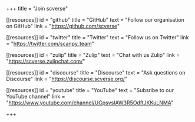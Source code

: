 +++
title = "Join scverse"

[[resources]]
	id = "github"
	title = "GitHub"
	text = "Follow our organisation on GitHub"
	link = "https://github.com/scverse"

[[resources]]
	id = "twitter"
	title = "Twitter"
	text = "Follow us on Twitter"
	link = "https://twitter.com/scanpy_team"

[[resources]]
	id = "zulip"
	title = "Zulip"
	text = "Chat with us Zulip"
	link = "https://scverse.zulipchat.com/"

[[resources]]
	id = "discourse"
	title = "Discourse"
	text = "Ask questions on Discourse"
	link = "https://discourse.scverse.org/"

[[resources]]
	id = "youtube"
	title = "YouTube"
	text = "Subsribe to our YouTube channel"
	link = "https://www.youtube.com/channel/UCpsvsIAW3R5OdftJKKuLNMA"

+++
